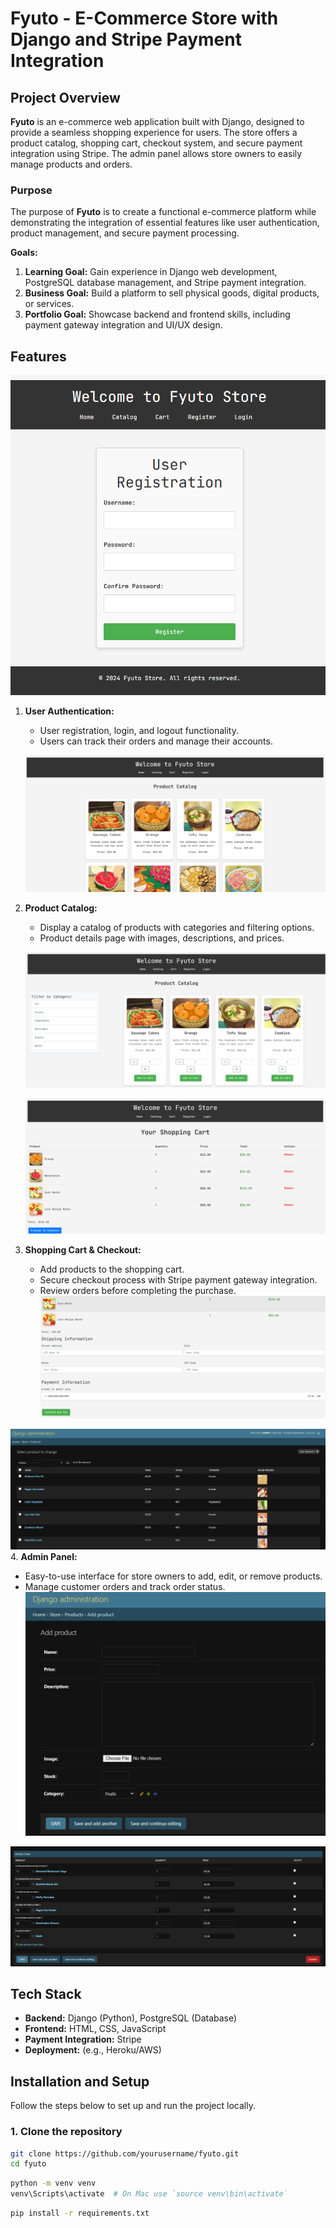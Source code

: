 # Fyuto - E-Commerce Store with Django and Stripe Payment Integration

## Project Overview

**Fyuto** is an e-commerce web application built with Django, designed to provide a seamless shopping experience for users. The store offers a product catalog, shopping cart, checkout system, and secure payment integration using Stripe. The admin panel allows store owners to easily manage products and orders.

### Purpose

The purpose of **Fyuto** is to create a functional e-commerce platform while demonstrating the integration of essential features like user authentication, product management, and secure payment processing. 

**Goals:**
1. **Learning Goal:** Gain experience in Django web development, PostgreSQL database management, and Stripe payment integration.
2. **Business Goal:** Build a platform to sell physical goods, digital products, or services.
3. **Portfolio Goal:** Showcase backend and frontend skills, including payment gateway integration and UI/UX design.

## Features
   
   ![alt text](image-1.png)
1. **User Authentication:**
   - User registration, login, and logout functionality.
   - Users can track their orders and manage their accounts.

   ![alt text](image.png)
2. **Product Catalog:**
   - Display a catalog of products with categories and filtering options.
   - Product details page with images, descriptions, and prices.
   
   ![alt text](image-2.png)

   ![alt text](image-3.png)
3. **Shopping Cart & Checkout:**
   - Add products to the shopping cart.
   - Secure checkout process with Stripe payment gateway integration.
   - Review orders before completing the purchase.
   ![alt text](image-4.png)


![alt text](image-5.png)
4. **Admin Panel:**
   - Easy-to-use interface for store owners to add, edit, or remove products.
   - Manage customer orders and track order status.
   ![alt text](image-6.png)

   ![alt text](image-7.png)

## Tech Stack

- **Backend:** Django (Python), PostgreSQL (Database)
- **Frontend:** HTML, CSS, JavaScript
- **Payment Integration:** Stripe
- **Deployment:** (e.g., Heroku/AWS)

## Installation and Setup

Follow the steps below to set up and run the project locally.

### 1. Clone the repository

```bash
git clone https://github.com/yourusername/fyuto.git
cd fyuto
```

```bash
python -m venv venv
venv\Scripts\activate  # On Mac use `source venv\bin\activate`
```

```bash
pip install -r requirements.txt
```


